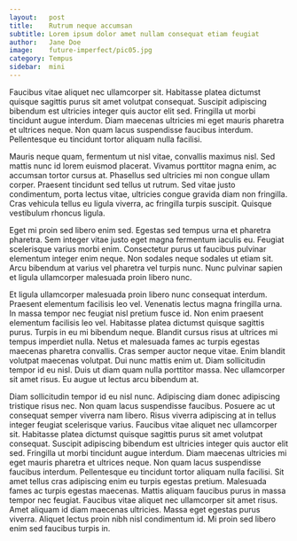 ```yaml
---
layout:   post
title:    Rutrum neque accumsan
subtitle: Lorem ipsum dolor amet nullam consequat etiam feugiat
author:   Jane Doe
image:    future-imperfect/pic05.jpg
category: Tempus
sidebar:  mini
---
```


Faucibus vitae aliquet nec ullamcorper sit. Habitasse platea dictumst quisque sagittis purus sit amet volutpat consequat. Suscipit adipiscing bibendum est ultricies integer quis auctor elit sed. Fringilla ut morbi tincidunt augue interdum. Diam maecenas ultricies mi eget mauris pharetra et ultrices neque. Non quam lacus suspendisse faucibus interdum. Pellentesque eu tincidunt tortor aliquam nulla facilisi.<!--end_excerpt-->

Mauris neque quam, fermentum ut nisl vitae, convallis maximus nisl. Sed mattis nunc id lorem euismod placerat. Vivamus porttitor magna enim, ac accumsan tortor cursus at. Phasellus sed ultricies mi non congue ullam corper. Praesent tincidunt sed tellus ut rutrum. Sed vitae justo condimentum, porta lectus vitae, ultricies congue gravida diam non fringilla. Cras vehicula tellus eu ligula viverra, ac fringilla turpis suscipit. Quisque vestibulum rhoncus ligula.

Eget mi proin sed libero enim sed. Egestas sed tempus urna et pharetra pharetra. Sem integer vitae justo eget magna fermentum iaculis eu. Feugiat scelerisque varius morbi enim. Consectetur purus ut faucibus pulvinar elementum integer enim neque. Non sodales neque sodales ut etiam sit. Arcu bibendum at varius vel pharetra vel turpis nunc. Nunc pulvinar sapien et ligula ullamcorper malesuada proin libero nunc.

Et ligula ullamcorper malesuada proin libero nunc consequat interdum. Praesent elementum facilisis leo vel. Venenatis lectus magna fringilla urna. In massa tempor nec feugiat nisl pretium fusce id. Non enim praesent elementum facilisis leo vel. Habitasse platea dictumst quisque sagittis purus. Turpis in eu mi bibendum neque. Blandit cursus risus at ultrices mi tempus imperdiet nulla. Netus et malesuada fames ac turpis egestas maecenas pharetra convallis. Cras semper auctor neque vitae. Enim blandit volutpat maecenas volutpat. Dui nunc mattis enim ut. Diam sollicitudin tempor id eu nisl. Duis ut diam quam nulla porttitor massa. Nec ullamcorper sit amet risus. Eu augue ut lectus arcu bibendum at.

Diam sollicitudin tempor id eu nisl nunc. Adipiscing diam donec adipiscing tristique risus nec. Non quam lacus suspendisse faucibus. Posuere ac ut consequat semper viverra nam libero. Risus viverra adipiscing at in tellus integer feugiat scelerisque varius. Faucibus vitae aliquet nec ullamcorper sit. Habitasse platea dictumst quisque sagittis purus sit amet volutpat consequat. Suscipit adipiscing bibendum est ultricies integer quis auctor elit sed. Fringilla ut morbi tincidunt augue interdum. Diam maecenas ultricies mi eget mauris pharetra et ultrices neque. Non quam lacus suspendisse faucibus interdum. Pellentesque eu tincidunt tortor aliquam nulla facilisi. Sit amet tellus cras adipiscing enim eu turpis egestas pretium. Malesuada fames ac turpis egestas maecenas. Mattis aliquam faucibus purus in massa tempor nec feugiat. Faucibus vitae aliquet nec ullamcorper sit amet risus. Amet aliquam id diam maecenas ultricies. Massa eget egestas purus viverra. Aliquet lectus proin nibh nisl condimentum id. Mi proin sed libero enim sed faucibus turpis in.
